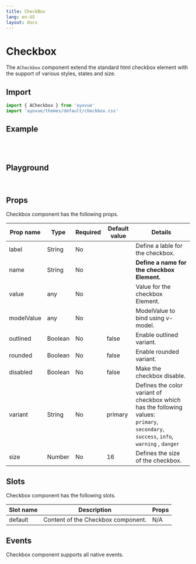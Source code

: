 ```yaml
---
title: CheckBox
lang: en-US
layout: docs
---
```


<script setup lang="ts">
import { ACheckbox} from '../../src/'
import { ACheckboxMeta } from '../../src/components/ACheckbox/ACheckbox.meta'
import PG from '../../src/playground/PG.vue'
import { ref } from 'vue'
const v=ref(true);
</script>

# Checkbox

The <code>ACheckbox</code> component extend the standard html checkbox element with the support of various styles, states and size.

## Import

```js
import { ACheckbox } from 'ayovue'
import 'ayovue/themes/default/checkbox.css'
```

## Example

<br/>

<ACheckbox variant="info" label="default"/>
<ACheckbox variant="info" outlined label="outlined"
 />
 <ACheckbox variant="info" outlined disabled label="disabled"
 />
 <ACheckbox variant="info" outlined disabled v-model=v label="checked"
 />
 <ACheckbox variant="info" disabled v-model=v label="checked"
 /><br/>
 <ACheckbox variant="info" rounded label="rounded"
 />
 
 <ACheckbox variant="info" rounded outlined label="outlined"
 />
 <ACheckbox variant="info" rounded disabled label="disabled"
 />
 <ACheckbox variant="info" rounded outlined disabled v-model=v label="checked"
 />
 <ACheckbox variant="info" rounded disabled v-model=v label="checked"
 />

## Playground

<br/>

  <div>
    <PG :comp="ACheckbox" :comp-meta="ACheckboxMeta">
      <template #default="{ vModels }">
        <ACheckbox v-bind="vModels" />
      </template>
    </PG>
  </div>

## Props

Checkbox component has the following props.

| Prop name  | Type    | Required | Default value | Details                                                                                                                                                                                                      |
| ---------- | ------- | -------- | ------------- | ------------------------------------------------------------------------------------------------------------------------------------------------------------------------------------------------------------ |
| label      | String  | No       |               | Define a lable for the checkbox.                                                                                                                                                                             |
| name       | String  | No       |               | <b>Define a name for the checkbox Element.</b>                                                                                                                                                               |
| value      | any     | No       |               | Value for the checkbox Element.                                                                                                                                                                              |
| modelValue | any     | No       |               | ModelValue to bind using v-model.                                                                                                                                                                            |
| outlined   | Boolean | No       | false         | Enable outlined variant.                                                                                                                                                                                     |
| rounded    | Boolean | No       | false         | Enable rounded variant.                                                                                                                                                                                      |
| disabled   | Boolean | No       | false         | Make the checkbox disable.                                                                                                                                                                                   |
| variant    | String  | No       | primary       | Defines the color variant of checkbox which has the following values: <br> <code>primary</code>, <code>secondary</code>, <code>success</code>, <code>info</code>, <code>warning</code> , <code>danger</code> |
| size       | Number  | No       | 16            | Defines the size of the checkbox.                                                                                                                                                                            |

## Slots

Checkbox component has the following slots.

| Slot name | Description                        | Props |
| --------- | ---------------------------------- | ----- |
| default   | Content of the Checkbox component. | N/A   |

## Events

Checkbox component supports all native events.
